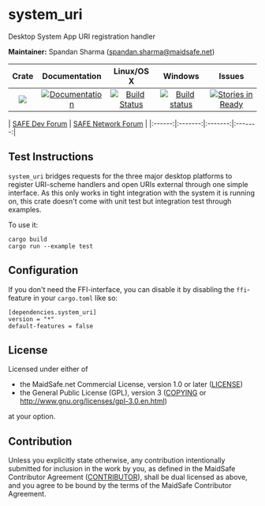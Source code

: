 # system_uri

Desktop System App URI registration handler

**Maintainer:** Spandan Sharma (spandan.sharma@maidsafe.net)

|Crate|Documentation|Linux/OS X|Windows|Issues|
|:---:|:-----------:|:--------:|:-----:|:----:|
|[![](http://meritbadge.herokuapp.com/system_uri)](https://crates.io/crates/system_uri)|[![Documentation](https://docs.rs/system_uri/badge.svg)](https://docs.rs/system_uri)|[![Build Status](https://travis-ci.org/maidsafe/system_uri.svg?branch=master)](https://travis-ci.org/maidsafe/system_uri)|[![Build status](https://ci.appveyor.com/api/projects/status/qpnwete63eakcipn/branch/master?svg=true)](https://ci.appveyor.com/project/MaidSafe-QA/system-uri/branch/master)|[![Stories in Ready](https://badge.waffle.io/maidsafe/system_uri.png?label=ready&title=Ready)](https://waffle.io/maidsafe/system_uri)|

| [SAFE Dev Forum](https://forum.safedev.org) | [SAFE Network Forum](https://safenetforum.org) |
|:------:|:-------:|:-------:|:-------:|

## Test Instructions

`system_uri` bridges requests for the three major desktop platforms to register URI-scheme handlers and open URIs external through one simple interface. As this only works in tight integration with the system it is running on, this crate doesn't come with unit test but integration test through examples.

To use it:
```
cargo build
cargo run --example test
```

## Configuration

If you don't need the FFI-interface, you can disable it by disabling the `ffi`-feature in your `cargo.toml` like so:

```
[dependencies.system_uri]
version = "*"
default-features = false
```

## License

Licensed under either of

* the MaidSafe.net Commercial License, version 1.0 or later ([LICENSE](LICENSE))
* the General Public License (GPL), version 3 ([COPYING](COPYING) or http://www.gnu.org/licenses/gpl-3.0.en.html)

at your option.

## Contribution

Unless you explicitly state otherwise, any contribution intentionally submitted for inclusion in the
work by you, as defined in the MaidSafe Contributor Agreement ([CONTRIBUTOR](CONTRIBUTOR)), shall be
dual licensed as above, and you agree to be bound by the terms of the MaidSafe Contributor Agreement.
